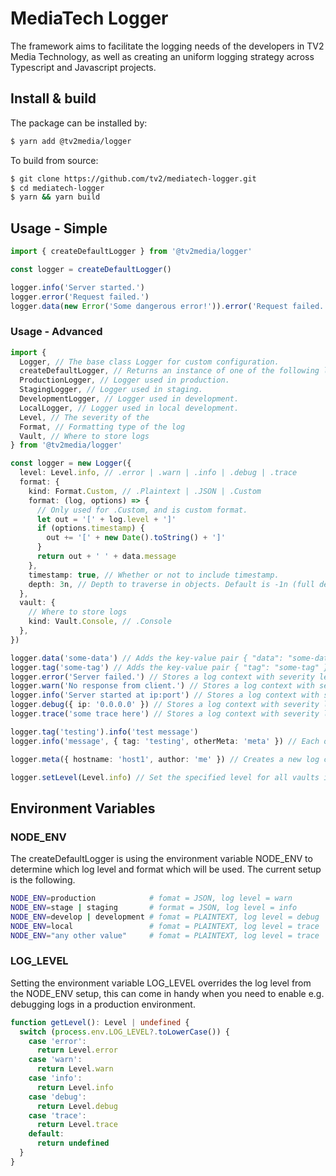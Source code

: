 # MediaTech Logger

The framework aims to facilitate the logging needs of the developers in TV2 Media Technology, as well as creating an uniform logging strategy across Typescript and Javascript projects.

## Install & build

The package can be installed by:

```zsh
$ yarn add @tv2media/logger
```

To build from source:

```zsh
$ git clone https://github.com/tv2/mediatech-logger.git
$ cd mediatech-logger
$ yarn && yarn build
```

## Usage - Simple

```typescript
import { createDefaultLogger } from '@tv2media/logger'

const logger = createDefaultLogger()

logger.info('Server started.')
logger.error('Request failed.')
logger.data(new Error('Some dangerous error!')).error('Request failed.')
```

### Usage - Advanced

```typescript
import {
  Logger, // The base class Logger for custom configuration.
  createDefaultLogger, // Returns an instance of one of the following loggers based upon NODE_ENV.
  ProductionLogger, // Logger used in production.
  StagingLogger, // Logger used in staging.
  DevelopmentLogger, // Logger used in development.
  LocalLogger, // Logger used in local development.
  Level, // The severity of the
  Format, // Formatting type of the log
  Vault, // Where to store logs
} from '@tv2media/logger'

const logger = new Logger({
  level: Level.info, // .error | .warn | .info | .debug | .trace
  format: {
    kind: Format.Custom, // .Plaintext | .JSON | .Custom
    format: (log, options) => {
      // Only used for .Custom, and is custom format.
      let out = '[' + log.level + ']'
      if (options.timestamp) {
        out += '[' + new Date().toString() + ']'
      }
      return out + ' ' + data.message
    },
    timestamp: true, // Whether or not to include timestamp.
    depth: 3n, // Depth to traverse in objects. Default is -1n (full depth).
  },
  vault: {
    // Where to store logs
    kind: Vault.Console, // .Console
  },
})

logger.data('some-data') // Adds the key-value pair { "data": "some-data" } to a new log context.
logger.tag('some-tag') // Adds the key-value pair { "tag": "some-tag" } to a new log context.
logger.error('Server failed.') // Stores a log context with severity level of 'error'.
logger.warn('No response from client.') // Stores a log context with severity level of 'warn'.
logger.info('Server started at ip:port') // Stores a log context with severity level of 'info'.
logger.debug({ ip: '0.0.0.0' }) // Stores a log context with severity level of 'debug'.
logger.trace('some trace here') // Stores a log context with severity level of 'trace'.

logger.tag('testing').info('test message')
logger.info('message', { tag: 'testing', otherMeta: 'meta' }) // Each of the severity level methods takes an optional argument, with extra attributes for the log context.

logger.meta({ hostname: 'host1', author: 'me' }) // Creates a new log context with the specified meta data.

logger.setLevel(Level.info) // Set the specified level for all vaults in the logger.
```

## Environment Variables

### NODE_ENV

The createDefaultLogger is using the environment variable NODE_ENV to determine which log level and format which will be used. The current setup is the following.

```bash
NODE_ENV=production            # fomat = JSON, log level = warn
NODE_ENV=stage | staging       # format = JSON, log level = info
NODE_ENV=develop | development # fomat = PLAINTEXT, log level = debug
NODE_ENV=local                 # fomat = PLAINTEXT, log level = trace
NODE_ENV="any other value"     # fomat = PLAINTEXT, log level = trace
```

### LOG_LEVEL

Setting the environment variable LOG_LEVEL overrides the log level from the NODE_ENV setup, this can come in handy when you need to enable e.g. debugging logs in a production environment.

```typescript
function getLevel(): Level | undefined {
  switch (process.env.LOG_LEVEL?.toLowerCase()) {
    case 'error':
      return Level.error
    case 'warn':
      return Level.warn
    case 'info':
      return Level.info
    case 'debug':
      return Level.debug
    case 'trace':
      return Level.trace
    default:
      return undefined
  }
}
```
